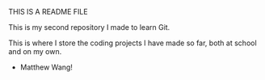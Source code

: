 THIS IS A README FILE

This is my second repository I made to learn Git.

This is where I store the coding projects I have made so far, both at school and on my own.

- Matthew Wang!
